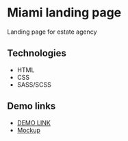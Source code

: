 # Miami landing page

Landing page for estate agency

## Technologies

* HTML
* CSS
* SASS/SCSS

## Demo links

- [DEMO LINK](https://velzepooz.github.io/layout_miami/)
- [Mockup](https://www.figma.com/file/nHz8bflIwJaWP3P99vKTH5/miami_home_new?node-id=0%3A2)
